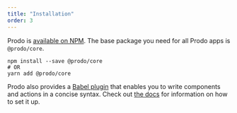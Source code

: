 ```yaml
---
title: "Installation"
order: 3
---
```


Prodo is [available on NPM](https://www.npmjs.com/package/@prodo/core). The
base package you need for all Prodo apps is `@prodo/core`.

```shell
npm install --save @prodo/core
# OR
yarn add @prodo/core
```

Prodo also provides a [Babel plugin](https://babeljs.io/)
that enables you to write components and actions in a concise syntax. Check out
[the docs](/basics/babel-plugin/) for information on how to set it up.

